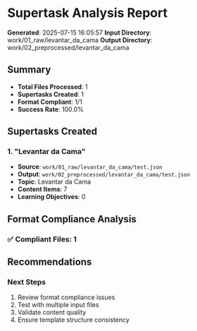 # Supertask Analysis Report
**Generated**: 2025-07-15 16:05:57
**Input Directory**: work/01_raw/levantar_da_cama
**Output Directory**: work/02_preprocessed/levantar_da_cama

## Summary
- **Total Files Processed**: 1
- **Supertasks Created**: 1
- **Format Compliant**: 1/1
- **Success Rate**: 100.0%

## Supertasks Created
### 1. "Levantar da Cama"
- **Source**: `work/01_raw/levantar_da_cama/test.json`
- **Output**: `work/02_preprocessed/levantar_da_cama/test.json`
- **Topic**: Levantar da Cama
- **Content Items**: 7
- **Learning Objectives**: 0

## Format Compliance Analysis

### ✅ Compliant Files: 1
## Recommendations

### Next Steps
1. Review format compliance issues
2. Test with multiple input files
3. Validate content quality
4. Ensure template structure consistency
